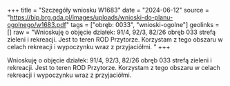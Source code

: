 +++
title = "Szczegóły wniosku W1683"
date = "2024-06-12"
source = "https://bip.brg.gda.pl/images/uploads/wnioski-do-planu-ogolnego/w1683.pdf"
tags = ["obręb: 0033", "wnioski-ogolne"]
geolinks = []
raw = "Wnioskuję o objęcie działek: 91/4, 92/3, 82/26 obręb 033 strefą zieleni i rekreacji. Jest to teren ROD Przytorze. Korzystam z tego obszaru w celach rekreacji i wypoczynku wraz z przyjaciółmi. "
+++

Wnioskuję o objęcie działek: 91/4, 92/3, 82/26 obręb 033 strefą zieleni i rekreacji.
Jest to teren ROD Przytorze. Korzystam z tego obszaru w celach rekreacji i wypoczynku wraz z
przyjaciółmi.




